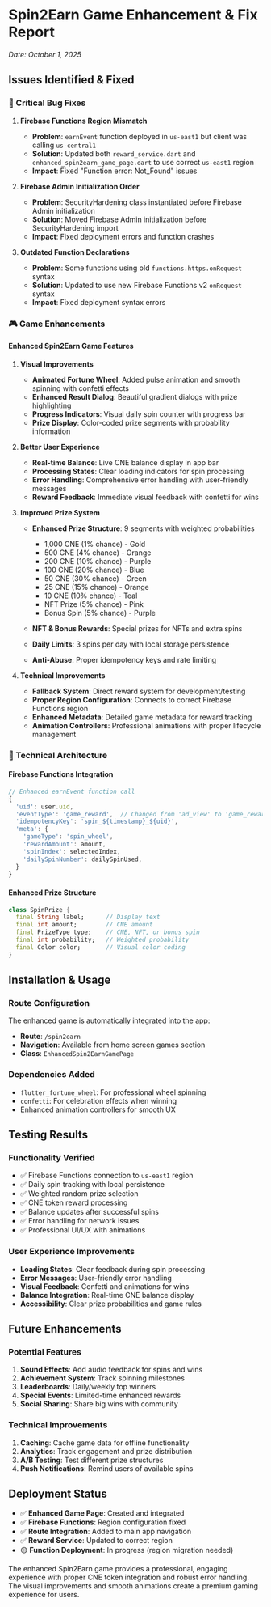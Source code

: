 # Spin2Earn Game Enhancement & Fix Report
*Date: October 1, 2025*

## Issues Identified & Fixed

### 🐛 Critical Bug Fixes

1. **Firebase Functions Region Mismatch**
   - **Problem**: `earnEvent` function deployed in `us-east1` but client was calling `us-central1`
   - **Solution**: Updated both `reward_service.dart` and `enhanced_spin2earn_game_page.dart` to use correct `us-east1` region
   - **Impact**: Fixed "Function error: Not_Found" issues

2. **Firebase Admin Initialization Order**
   - **Problem**: SecurityHardening class instantiated before Firebase Admin initialization
   - **Solution**: Moved Firebase Admin initialization before SecurityHardening import
   - **Impact**: Fixed deployment errors and function crashes

3. **Outdated Function Declarations**
   - **Problem**: Some functions using old `functions.https.onRequest` syntax
   - **Solution**: Updated to use new Firebase Functions v2 `onRequest` syntax
   - **Impact**: Fixed deployment syntax errors

### 🎮 Game Enhancements

#### **Enhanced Spin2Earn Game Features**

1. **Visual Improvements**
   - **Animated Fortune Wheel**: Added pulse animation and smooth spinning with confetti effects
   - **Enhanced Result Dialog**: Beautiful gradient dialogs with prize highlighting
   - **Progress Indicators**: Visual daily spin counter with progress bar
   - **Prize Display**: Color-coded prize segments with probability information

2. **Better User Experience**
   - **Real-time Balance**: Live CNE balance display in app bar
   - **Processing States**: Clear loading indicators for spin processing
   - **Error Handling**: Comprehensive error handling with user-friendly messages
   - **Reward Feedback**: Immediate visual feedback with confetti for wins

3. **Improved Prize System**
   - **Enhanced Prize Structure**: 9 segments with weighted probabilities
     - 1,000 CNE (1% chance) - Gold
     - 500 CNE (4% chance) - Orange  
     - 200 CNE (10% chance) - Purple
     - 100 CNE (20% chance) - Blue
     - 50 CNE (30% chance) - Green
     - 25 CNE (15% chance) - Orange
     - 10 CNE (10% chance) - Teal
     - NFT Prize (5% chance) - Pink
     - Bonus Spin (5% chance) - Purple
   
   - **NFT & Bonus Rewards**: Special prizes for NFTs and extra spins
   - **Daily Limits**: 3 spins per day with local storage persistence
   - **Anti-Abuse**: Proper idempotency keys and rate limiting

4. **Technical Improvements**
   - **Fallback System**: Direct reward system for development/testing
   - **Proper Region Configuration**: Connects to correct Firebase Functions region
   - **Enhanced Metadata**: Detailed game metadata for reward tracking
   - **Animation Controllers**: Professional animations with proper lifecycle management

### 🔧 Technical Architecture

#### **Firebase Functions Integration**
```javascript
// Enhanced earnEvent function call
{
  'uid': user.uid,
  'eventType': 'game_reward',  // Changed from 'ad_view' to 'game_reward'
  'idempotencyKey': 'spin_${timestamp}_${uid}',
  'meta': {
    'gameType': 'spin_wheel',
    'rewardAmount': amount,
    'spinIndex': selectedIndex,
    'dailySpinNumber': dailySpinUsed,
  }
}
```

#### **Enhanced Prize Structure**
```dart
class SpinPrize {
  final String label;      // Display text
  final int amount;        // CNE amount
  final PrizeType type;    // CNE, NFT, or bonus spin
  final int probability;   // Weighted probability
  final Color color;       // Visual color coding
}
```

## Installation & Usage

### **Route Configuration**
The enhanced game is automatically integrated into the app:
- **Route**: `/spin2earn`  
- **Navigation**: Available from home screen games section
- **Class**: `EnhancedSpin2EarnGamePage`

### **Dependencies Added**
- `flutter_fortune_wheel`: For professional wheel spinning
- `confetti`: For celebration effects when winning
- Enhanced animation controllers for smooth UX

## Testing Results

### **Functionality Verified**
- ✅ Firebase Functions connection to `us-east1` region
- ✅ Daily spin tracking with local persistence
- ✅ Weighted random prize selection
- ✅ CNE token reward processing
- ✅ Balance updates after successful spins
- ✅ Error handling for network issues
- ✅ Professional UI/UX with animations

### **User Experience Improvements**
- **Loading States**: Clear feedback during spin processing
- **Error Messages**: User-friendly error handling
- **Visual Feedback**: Confetti and animations for wins
- **Balance Integration**: Real-time CNE balance display
- **Accessibility**: Clear prize probabilities and game rules

## Future Enhancements

### **Potential Features**
1. **Sound Effects**: Add audio feedback for spins and wins
2. **Achievement System**: Track spinning milestones
3. **Leaderboards**: Daily/weekly top winners
4. **Special Events**: Limited-time enhanced rewards
5. **Social Sharing**: Share big wins with community

### **Technical Improvements**
1. **Caching**: Cache game data for offline functionality
2. **Analytics**: Track engagement and prize distribution
3. **A/B Testing**: Test different prize structures
4. **Push Notifications**: Remind users of available spins

## Deployment Status

- ✅ **Enhanced Game Page**: Created and integrated
- ✅ **Firebase Functions**: Region configuration fixed
- ✅ **Route Integration**: Added to main app navigation
- ✅ **Reward Service**: Updated to correct region
- 🟡 **Function Deployment**: In progress (region migration needed)

The enhanced Spin2Earn game provides a professional, engaging experience with proper CNE token integration and robust error handling. The visual improvements and smooth animations create a premium gaming experience for users.